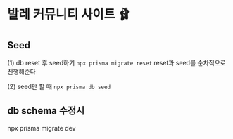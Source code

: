 # 발레 커뮤니티 사이트 🩰

## Seed

(1) db reset 후 seed하기
`npx prisma migrate reset`
reset과 seed를 순차적으로 진행해준다

(2) seed만 할 때
`npx prisma db seed`

## db schema 수정시

npx prisma migrate dev
